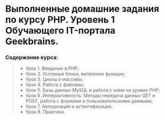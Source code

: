 # Выполненные домашние задания по курсу PHP. Уровень 1 Обучающего IT-портала Geekbrains.

### Содержание курса:
> - Урок 1. Введение в PHP;
> - Урок 2. Условные блоки, ветвление функции;
> - Урок 3. Циклы и массивы;
> - Урок 4. Работа с файлами;
> - Урок 5. Базы данных MySQL и работа с ними на уровне PHP;
> - Урок 6. Интерактивность: Методы передачи данных GET и POST, работа с формами и пользовательскими данными;
> - Урок 7. Авторизация и аутентификация;
> - Урок 8. Практика.
